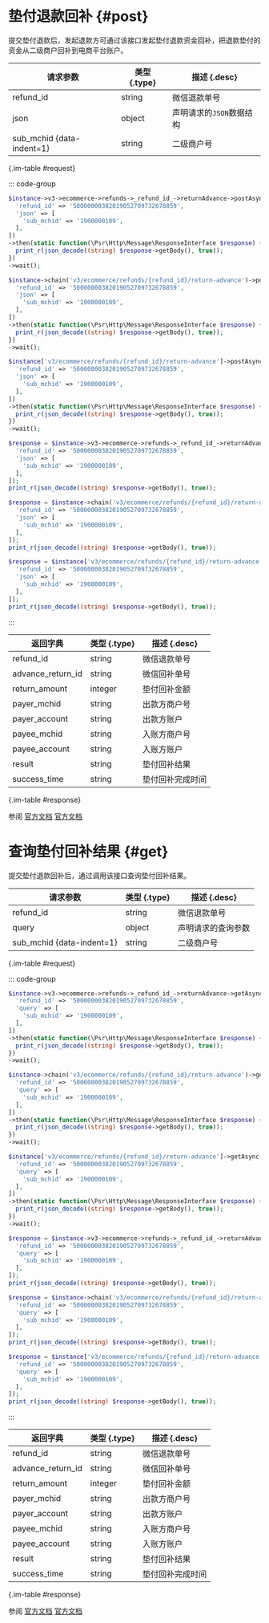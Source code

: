 # 垫付退款回补 {#post}

提交垫付退款后，发起退款方可通过该接口发起垫付退款资金回补，把退款垫付的资金从二级商户回补到电商平台账户。

| 请求参数 | 类型 {.type} | 描述 {.desc}
| --- | --- | ---
| refund_id | string | 微信退款单号
| json | object | 声明请求的`JSON`数据结构
| sub_mchid {data-indent=1} | string | 二级商户号

{.im-table #request}

::: code-group

```php [异步纯链式]
$instance->v3->ecommerce->refunds->_refund_id_->returnAdvance->postAsync([
  'refund_id' => '50000000382019052709732678859',
  'json' => [
    'sub_mchid' => '1900000109',
  ],
])
->then(static function(\Psr\Http\Message\ResponseInterface $response) {
  print_r(json_decode((string) $response->getBody(), true));
})
->wait();
```

```php [异步声明式]
$instance->chain('v3/ecommerce/refunds/{refund_id}/return-advance')->postAsync([
  'refund_id' => '50000000382019052709732678859',
  'json' => [
    'sub_mchid' => '1900000109',
  ],
])
->then(static function(\Psr\Http\Message\ResponseInterface $response) {
  print_r(json_decode((string) $response->getBody(), true));
})
->wait();
```

```php [异步属性式]
$instance['v3/ecommerce/refunds/{refund_id}/return-advance']->postAsync([
  'refund_id' => '50000000382019052709732678859',
  'json' => [
    'sub_mchid' => '1900000109',
  ],
])
->then(static function(\Psr\Http\Message\ResponseInterface $response) {
  print_r(json_decode((string) $response->getBody(), true));
})
->wait();
```

```php [同步纯链式]
$response = $instance->v3->ecommerce->refunds->_refund_id_->returnAdvance->post([
  'refund_id' => '50000000382019052709732678859',
  'json' => [
    'sub_mchid' => '1900000109',
  ],
]);
print_r(json_decode((string) $response->getBody(), true));
```

```php [同步声明式]
$response = $instance->chain('v3/ecommerce/refunds/{refund_id}/return-advance')->post([
  'refund_id' => '50000000382019052709732678859',
  'json' => [
    'sub_mchid' => '1900000109',
  ],
]);
print_r(json_decode((string) $response->getBody(), true));
```

```php [同步属性式]
$response = $instance['v3/ecommerce/refunds/{refund_id}/return-advance']->post([
  'refund_id' => '50000000382019052709732678859',
  'json' => [
    'sub_mchid' => '1900000109',
  ],
]);
print_r(json_decode((string) $response->getBody(), true));
```

:::

| 返回字典 | 类型 {.type} | 描述 {.desc}
| --- | --- | ---
| refund_id | string | 微信退款单号
| advance_return_id | string | 微信回补单号
| return_amount | integer | 垫付回补金额
| payer_mchid | string | 出款方商户号
| payer_account | string | 出款方账户
| payee_mchid | string | 入账方商户号
| payee_account | string | 入账方账户
| result | string | 垫付回补结果
| success_time | string | 垫付回补完成时间

{.im-table #response}

参阅 [官方文档](https://pay.weixin.qq.com/wiki/doc/apiv3_partner/apis/chapter7_6_4.shtml) [官方文档](https://pay.weixin.qq.com/docs/partner/apis/ecommerce-refund/refunds/create-return-advance.html)

# 查询垫付回补结果 {#get}

提交垫付退款回补后，通过调用该接口查询垫付回补结果。

| 请求参数 | 类型 {.type} | 描述 {.desc}
| --- | --- | ---
| refund_id | string | 微信退款单号
| query | object | 声明请求的查询参数
| sub_mchid {data-indent=1} | string | 二级商户号

{.im-table #request}

::: code-group

```php [异步纯链式]
$instance->v3->ecommerce->refunds->_refund_id_->returnAdvance->getAsync([
  'refund_id' => '50000000382019052709732678859',
  'query' => [
    'sub_mchid' => '1900000109',
  ],
])
->then(static function(\Psr\Http\Message\ResponseInterface $response) {
  print_r(json_decode((string) $response->getBody(), true));
})
->wait();
```

```php [异步声明式]
$instance->chain('v3/ecommerce/refunds/{refund_id}/return-advance')->getAsync([
  'refund_id' => '50000000382019052709732678859',
  'query' => [
    'sub_mchid' => '1900000109',
  ],
])
->then(static function(\Psr\Http\Message\ResponseInterface $response) {
  print_r(json_decode((string) $response->getBody(), true));
})
->wait();
```

```php [异步属性式]
$instance['v3/ecommerce/refunds/{refund_id}/return-advance']->getAsync([
  'refund_id' => '50000000382019052709732678859',
  'query' => [
    'sub_mchid' => '1900000109',
  ],
])
->then(static function(\Psr\Http\Message\ResponseInterface $response) {
  print_r(json_decode((string) $response->getBody(), true));
})
->wait();
```

```php [同步纯链式]
$response = $instance->v3->ecommerce->refunds->_refund_id_->returnAdvance->get([
  'refund_id' => '50000000382019052709732678859',
  'query' => [
    'sub_mchid' => '1900000109',
  ],
]);
print_r(json_decode((string) $response->getBody(), true));
```

```php [同步声明式]
$response = $instance->chain('v3/ecommerce/refunds/{refund_id}/return-advance')->get([
  'refund_id' => '50000000382019052709732678859',
  'query' => [
    'sub_mchid' => '1900000109',
  ],
]);
print_r(json_decode((string) $response->getBody(), true));
```

```php [同步属性式]
$response = $instance['v3/ecommerce/refunds/{refund_id}/return-advance']->get([
  'refund_id' => '50000000382019052709732678859',
  'query' => [
    'sub_mchid' => '1900000109',
  ],
]);
print_r(json_decode((string) $response->getBody(), true));
```

:::

| 返回字典 | 类型 {.type} | 描述 {.desc}
| --- | --- | ---
| refund_id | string | 微信退款单号
| advance_return_id | string | 微信回补单号
| return_amount | integer | 垫付回补金额
| payer_mchid | string | 出款方商户号
| payer_account | string | 出款方账户
| payee_mchid | string | 入账方商户号
| payee_account | string | 入账方账户
| result | string | 垫付回补结果
| success_time | string | 垫付回补完成时间

{.im-table #response}

参阅 [官方文档](https://pay.weixin.qq.com/wiki/doc/apiv3_partner/apis/chapter7_6_5.shtml) [官方文档](https://pay.weixin.qq.com/docs/partner/apis/ecommerce-refund/refunds/query-return-advance.html)
